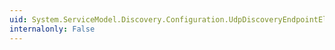 ```yaml
---
uid: System.ServiceModel.Discovery.Configuration.UdpDiscoveryEndpointElement.EndpointType
internalonly: False
---
```

